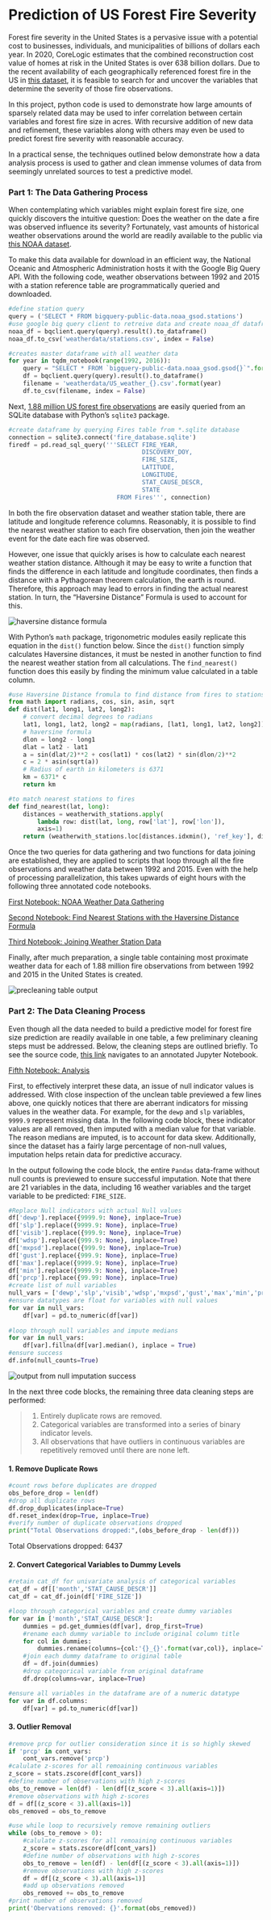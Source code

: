 # Prediction of US Forest Fire Severity

Forest fire severity in the United States is a pervasive issue with a potential cost to businesses, individuals, and municipalities of billions of dollars each year. In 2020, CoreLogic estimates that the combined reconstruction cost value of homes at risk in the United States is over 638 billion dollars. Due to the recent availability of each geographically referenced forest fire in the US in [this dataset](https://www.kaggle.com/rtatman/188-million-us-wildfires), it is feasible to search for and uncover the variables that determine the severity of those fire observations. 

In this project, python code is used to demonstrate how large amounts of sparsely related data may be used to infer correlation between certain variables and forest fire size in acres. With recursive addition of new data and refinement, these variables along with others may even be used to predict forest fire severity with reasonable accuracy.  

In a practical sense, the techniques outlined below demonstrate how a data analysis process is used to gather and clean immense volumes of data from seemingly unrelated sources to test a predictive model.

### Part 1: The Data Gathering Process

When contemplating which variables might explain forest fire size, one quickly discovers the intuitive question: Does the weather on the date a fire was observed influence its severity?  Fortunately, vast amounts of historical weather observations around the world are readily available to the public via [this NOAA dataset]( https://www.kaggle.com/noaa/gsod).

To make this data available for download in an efficient way, the National Oceanic and Atmospheric Administration hosts it with the Google Big Query API. With the following code, weather observations between 1992 and 2015 with a station reference table are programmatically queried and downloaded.

``` python
#define station query
query = ('SELECT * FROM bigquery-public-data.noaa_gsod.stations')
#use google big query client to retreive data and create noaa_df dataframe
noaa_df = bqclient.query(query).result().to_dataframe()
noaa_df.to_csv('weatherdata/stations.csv', index = False)

#creates master dataframe with all weather data
for year in tqdm_notebook(range(1992, 2016)):
    query = "SELECT * FROM `bigquery-public-data.noaa_gsod.gsod{}`".format(year)
    df = bqclient.query(query).result().to_dataframe()
    filename = 'weatherdata/US_weather_{}.csv'.format(year)
    df.to_csv(filename, index = False)
```

Next, [1.88 million US forest fire observations]( https://www.kaggle.com/rtatman/188-million-us-wildfires) are easily queried from an SQLite database with Python’s `sqlite3` package.

``` python
#create dataframe by querying Fires table from *.sqlite database
connection = sqlite3.connect('fire_database.sqlite')
firedf = pd.read_sql_query('''SELECT FIRE_YEAR,
                                     DISCOVERY_DOY,
                                     FIRE_SIZE,
                                     LATITUDE,
                                     LONGITUDE,
                                     STAT_CAUSE_DESCR,
                                     STATE
                              FROM Fires''', connection)
```

In both the fire observation dataset and weather station table, there are latitude and longitude reference columns. Reasonably, it is possible to find the nearest weather station to each fire observation, then join the weather event for the date each fire was observed. 

However, one issue that quickly arises is how to calculate each nearest weather station distance. Although it may be easy to write a function that finds the difference in each latitude and longitude coordinates, then finds a distance with a Pythagorean theorem calculation, the earth is round. Therefore, this approach may lead to errors in finding the actual nearest station. In turn, the “Haversine Distance” Formula is used to account for this.

![haversine distance formula](haversine_distance_formula.png)

With Python’s `math` package, trigonometric modules easily replicate this equation in the `dist()` function below. Since the `dist()` function simply calculates Haversine distances, it must be nested in another function to find the nearest weather station from all calculations. The `find_nearest()` function does this easily by finding the minimum value calculated in a table column.

``` python
#use Haversine Distance fromula to find distance from fires to stations
from math import radians, cos, sin, asin, sqrt
def dist(lat1, long1, lat2, long2):
    # convert decimal degrees to radians 
    lat1, long1, lat2, long2 = map(radians, [lat1, long1, lat2, long2])
    # haversine formula 
    dlon = long2 - long1 
    dlat = lat2 - lat1 
    a = sin(dlat/2)**2 + cos(lat1) * cos(lat2) * sin(dlon/2)**2
    c = 2 * asin(sqrt(a)) 
    # Radius of earth in kilometers is 6371
    km = 6371* c
    return km

#to match nearest stations to fires
def find_nearest(lat, long):
    distances = weatherwith_stations.apply(
        lambda row: dist(lat, long, row['lat'], row['lon']), 
        axis=1)
    return (weatherwith_stations.loc[distances.idxmin(), 'ref_key'], distances.min())
```

Once the two queries for data gathering and two functions for data joining are established, they are applied to scripts that loop through all the fire observations and weather data between 1992 and 2015. Even with the help of processing parallelization, this takes upwards of eight hours with the following three annotated code notebooks.

[First Notebook: NOAA Weather Data Gathering](https://github.com/Jeff-VA/Sample-Projects/blob/gh-pages/forest_fire_project/Step_1_NOAA_weather_data_gathering_notebook.ipynb)

[Second Notebook: Find Nearest Stations with the Haversine Distance Formula](https://github.com/Jeff-VA/Sample-Projects/blob/gh-pages/forest_fire_project/Step_2_Find_nearest_stations.ipynb)

[Third Notebook: Joining Weather Station Data](https://github.com/Jeff-VA/Sample-Projects/blob/gh-pages/forest_fire_project/Step_3_Join_stations_and_weather_data.ipynb)

Finally, after much preparation, a single table containing most proximate weather data for each of 1.88 million fire observations from between 1992 and 2015 in the United States is created.

![precleaning table output](precleaning_table.png)

### Part 2: The Data Cleaning Process

Even though all the data needed to build a predictive model for forest fire size prediction are readily available in one table, a few preliminary cleaning steps must be addressed.  Below, the cleaning steps are outlined briefly. To see the source code, [this link](‘https://github.com/Jeff-VA/Sample-Projects/blob/gh-pages/forest_fire_project/Step%204%20Data%20Cleaning%20and%20Preparation.ipynb’) navigates to an annotated Jupyter Notebook.

[Fifth Notebook: Analysis](https://github.com/Jeff-VA/Sample-Projects/blob/gh-pages/forest_fire_project/Step%205%20Analysis.ipynb)

First, to effectively interpret these data, an issue of null indicator values is addressed. With close inspection of the unclean table previewed a few lines above, one quickly notices that there are aberrant indicators for missing values in the weather data. For example, for the `dewp` and `slp` variables, `9999.9` represent missing data. In the following code block, these indicator values are all removed, then imputed with a median value for that variable.  The reason medians are imputed, is to account for data skew. Additionally, since the dataset has a fairly large percentage of non-null values, imputation helps retain data for predictive accuracy.

In the output following the code block, the entire `Pandas` data-frame without null counts is previewed to ensure successful imputation. Note that there are 21 variables in the data, including 16 weather variables and the target variable to be predicted: `FIRE_SIZE`. 

``` python
#Replace Null indicators with actual Null values
df['dewp'].replace({9999.9: None}, inplace=True)
df['slp'].replace({9999.9: None}, inplace=True)
df['visib'].replace({999.9: None}, inplace=True)
df['wdsp'].replace({999.9: None}, inplace=True)
df['mxpsd'].replace({999.9: None}, inplace=True)
df['gust'].replace({999.9: None}, inplace=True)
df['max'].replace({9999.9: None}, inplace=True)
df['min'].replace({9999.9: None}, inplace=True)
df['prcp'].replace({99.99: None}, inplace=True)
#create list of null variables
null_vars = ['dewp','slp','visib','wdsp','mxpsd','gust','max','min','prcp']
#ensure datatypes are float for variables with null values
for var in null_vars:
    df[var] = pd.to_numeric(df[var])
    
#loop through null variables and impute medians
for var in null_vars:
    df[var].fillna(df[var].median(), inplace = True)
#ensure success
df.info(null_counts=True)
```
![output from null imputation success](null_imputation_output.png)

In the next three code blocks, the remaining three data cleaning steps are performed:
>1. Entirely duplicate rows are removed. 
>2. Categorical variables are transformed into a series of binary indicator levels.
>3. All observations that have outliers in continuous variables are repetitively removed until there are none left.

#### 1. Remove Duplicate Rows

``` python
#count rows before duplicates are dropped
obs_before_drop = len(df)
#drop all duplicate rows
df.drop_duplicates(inplace=True)
df.reset_index(drop=True, inplace=True)
#verify number of duplicate observations dropped
print("Total Observations dropped:",(obs_before_drop - len(df)))
```

Total Observations dropped: 6437

#### 2. Convert Categorical Variables to Dummy Levels

``` python
#retain cat_df for univariate analysis of categorical variables
cat_df = df[['month','STAT_CAUSE_DESCR']]
cat_df = cat_df.join(df['FIRE_SIZE'])

#loop through categorical variables and create dummy variables
for var in ['month','STAT_CAUSE_DESCR']:
    dummies = pd.get_dummies(df[var], drop_first=True)
    #rename each dummy variable to include original column title
    for col in dummies:
        dummies.rename(columns={col:'{}_{}'.format(var,col)}, inplace=True)
    #join each dummy dataframe to original table
    df = df.join(dummies)
    #drop categorical variable from original dataframe
    df.drop(columns=var, inplace=True)

#ensure all variables in the dataframe are of a numeric datatype
for var in df.columns:
    df[var] = pd.to_numeric(df[var])
```

#### 3. Outlier Removal

``` python
#remove prcp for outlier consideration since it is so highly skewed
if 'prcp' in cont_vars:
    cont_vars.remove('prcp')
#calulate z-scores for all remoaining continuous variables
z_score = stats.zscore(df[cont_vars])
#define number of observations with high z-scores
obs_to_remove = len(df) - len(df[(z_score < 3).all(axis=1)])
#remove observations with high z-scores
df = df[(z_score < 3).all(axis=1)]
obs_removed = obs_to_remove

#use while loop to recursively remove remaining outliers
while (obs_to_remove > 0):
    #calulate z-scores for all remoaining continuous variables
    z_score = stats.zscore(df[cont_vars])
    #define number of observations with high z-scores
    obs_to_remove = len(df) - len(df[(z_score < 3).all(axis=1)])
    #remove observations with high z-scores
    df = df[(z_score < 3).all(axis=1)]
    #add up observations removed
    obs_removed += obs_to_remove
#print number of observations removed
print('Obervations removed: {}'.format(obs_removed)) 
```

``` python

```
